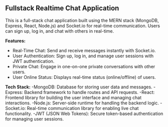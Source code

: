 ## **Fullstack Realtime Chat Application**
This is a full-stack chat application built using the MERN stack (MongoDB, Express, React, Node.js) and Socket.io for real-time communication. Users can sign up, log in, and chat with others in real-time.

**Features:**
- Real-Time Chat: Send and receive messages instantly with Socket.io.
- User Authentication: Sign up, log in, and manage user sessions with JWT authentication.
- Private Chat: Engage in one-on-one private conversations with other users.
- User Online Status: Displays real-time status (online/offline) of users.

**Tech Stack:**
-MongoDB: Database for storing user data and messages.
-Express: Backend framework to handle routes and API requests.
-React: Frontend library for building the user interface and managing chat interactions.
-Node.js: Server-side runtime for handling the backend logic.
-Socket.io: Real-time communication library for enabling live chat functionality.
-JWT (JSON Web Tokens): Secure token-based authentication for managing user sessions.
